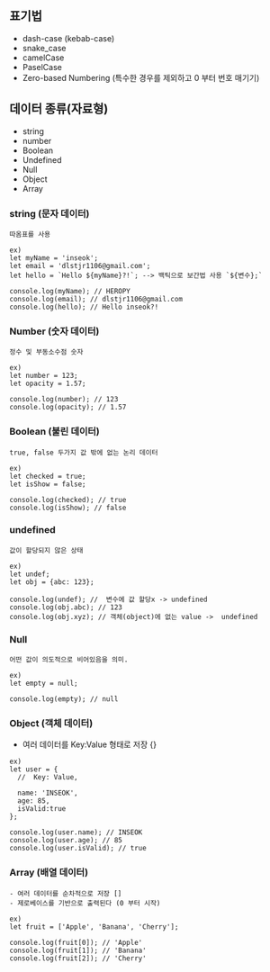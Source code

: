 ## 표기법
- dash-case (kebab-case)
- snake_case
- camelCase
- PaselCase
- Zero-based Numbering (특수한 경우를 제외하고 0 부터 번호 매기기)

## 데이터 종류(자료형)
- string
- number
- Boolean
- Undefined
- Null
- Object
- Array

### string (문자 데이터)
```
따옴표를 사용

ex)
let myName = 'inseok';
let email = 'dlstjr1106@gmail.com';
let hello = `Hello ${myName}?!`; --> 백틱으로 보간법 사용 `${변수};`

console.log(myName); // HEROPY
console.log(email); // dlstjr1106@gmail.com
console.log(hello); // Hello inseok?!
```
### Number (숫자 데이터)
```
정수 및 부동소수점 숫자

ex)
let number = 123;
let opacity = 1.57;

console.log(number); // 123
console.log(opacity); // 1.57 
```
### Boolean (불린 데이터)
```
true, false 두가지 값 밖에 없는 논리 데이터

ex)
let checked = true;
let isShow = false;

console.log(checked); // true
console.log(isShow); // false 
```
### undefined
```
값이 할당되지 않은 상태

ex)
let undef;
let obj = {abc: 123};

console.log(undef); //  변수에 값 할당x -> undefined 
console.log(obj.abc); // 123
console.log(obj.xyz); // 객체(object)에 없는 value ->  undefined
```
### Null
```
어떤 값이 의도적으로 비어있음을 의미.

ex)
let empty = null;

console.log(empty); // null
```

### Object (객체 데이터)
- 여러 데이터를 Key:Value 형태로 저장 {}
```
ex)
let user = {
  //  Key: Value,
  
  name: 'INSEOK',
  age: 85,
  isValid:true
};

console.log(user.name); // INSEOK
console.log(user.age); // 85
console.log(user.isValid); // true
```

### Array (배열 데이터)
```
- 여러 데이터를 순차적으로 저장 []
- 제로베이스를 기반으로 출력된다 (0 부터 시작)

ex)
let fruit = ['Apple', 'Banana', 'Cherry'];

console.log(fruit[0]); // 'Apple'
console.log(fruit[1]); // 'Banana'
console.log(fruit[2]); // 'Cherry'
```

